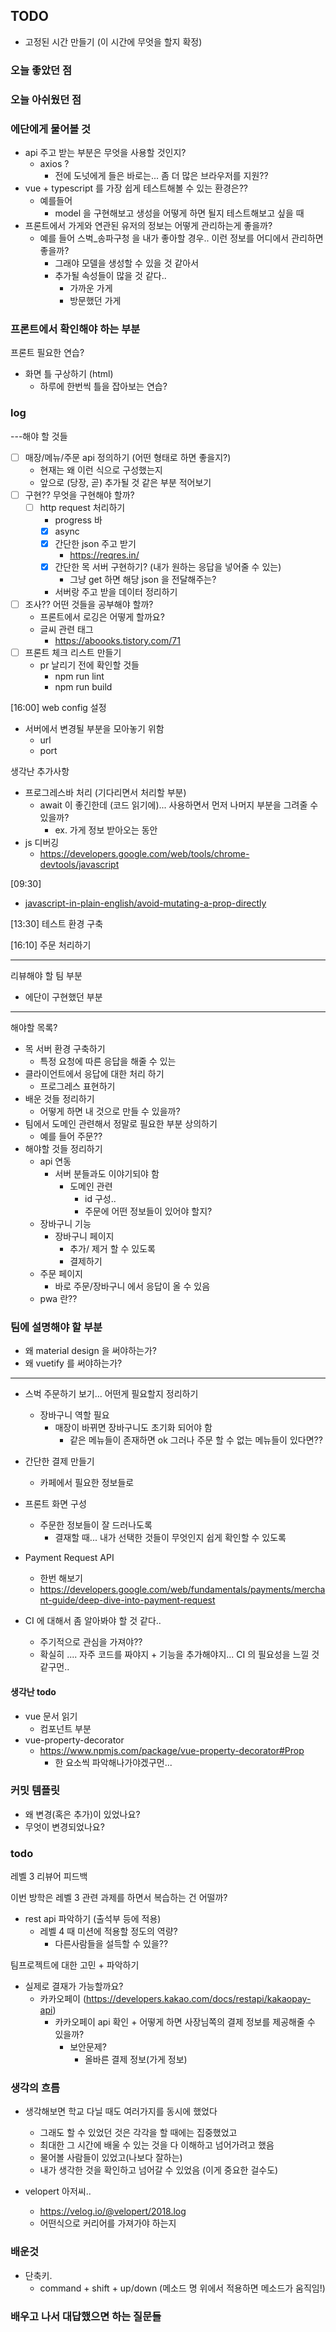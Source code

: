 ## TODO
- 고정된 시간 만들기 (이 시간에 무엇을 할지 확정)


    
### 오늘 좋았던 점


### 오늘 아쉬웠던 점


### 에단에게 물어볼 것
- api 주고 받는 부분은 무엇을 사용할 것인지?
    - axios ?
        - 전에 도넛에게 들은 바로는... 좀 더 많은 브라우저를 지원??
- vue + typescript 를 가장 쉽게 테스트해볼 수 있는 환경은??
    - 예를들어
        - model 을 구현해보고 생성을 어떻게 하면 될지 테스트해보고 싶을 때
- 프론트에서 가게와 연관된 유저의 정보는 어떻게 관리하는게 좋을까?
    - 예를 들어 스벅_송파구청 을 내가 좋아할 경우.. 이런 정보를 어디에서 관리하면 좋을까?
        - 그래야 모델을 생성할 수 있을 것 같아서
        - 추가될 속성들이 많을 것 같다..
            - 가까운 가게
            - 방문했던 가게

### 프론트에서 확인해야 하는 부분

프론트 필요한 연습?
- 화면 틀 구상하기 (html)
    - 하루에 한번씩 틀을 잡아보는 연습?

### log

---해야 할 것들
- [ ] 매장/메뉴/주문 api 정의하기 (어떤 형태로 하면 좋을지?)
    - 현재는 왜 이런 식으로 구성했는지
    - 앞으로 (당장, 곧) 추가될 것 같은 부분 적어보기
- [ ] 구현?? 무엇을 구현해야 할까?
    - [ ] http request 처리하기
        - progress 바
        - [x] async
        - [x] 간단한 json 주고 받기
            - https://reqres.in/
        - [x] 간단한 목 서버 구현하기? (내가 원하는 응답을 넣어줄 수 있는)
            - 그냥 get 하면 해당 json 을 전달해주는?
        - 서버랑 주고 받을 데이터 정리하기
- [ ] 조사?? 어떤 것들을 공부해야 할까?
    - 프론트에서 로깅은 어떻게 할까요?
    - 글씨 관련 태그
        - https://aboooks.tistory.com/71
- [ ] 프론트 체크 리스트 만들기
    - pr 날리기 전에 확인할 것들
        - npm run lint
        - npm run build

[16:00] web config 설정
- 서버에서 변경될 부분을 모아놓기 위함
    - url 
    - port 

생각난 추가사항
- 프로그레스바 처리 (기다리면서 처리할 부분)
    - await 이 좋긴한데 (코드 읽기에)... 사용하면서 먼저 나머지 부분을 그려줄 수 있을까?
        - ex. 가게 정보 받아오는 동안
- js 디버깅 
    - https://developers.google.com/web/tools/chrome-devtools/javascript

[09:30] 
- [javascript-in-plain-english/avoid-mutating-a-prop-directly](https://medium.com/javascript-in-plain-english/avoid-mutating-a-prop-directly-7b127b9bca5b)


[13:30] 테스트 환경 구축 


[16:10] 주문 처리하기

-----
리뷰해야 할 팀 부분
- 에단이 구현했던 부분

----- 
해야할 목록?
- 목 서버 환경 구축하기
    - 특정 요청에 따른 응답을 해줄 수 있는
- 클라이언트에서 응답에 대한 처리 하기
    - 프로그레스 표현하기
- 배운 것들 정리하기
    - 어떻게 하면 내 것으로 만들 수 있을까?
- 팀에서 도메인 관련해서 정말로 필요한 부분 상의하기
    - 예를 들어 주문??
- 해야할 것들 정리하기
    - api 연동
        - 서버 분들과도 이야기되야 함
            - 도메인 관련
                - id 구성..
                - 주문에 어떤 정보들이 있어야 할지?
    - 장바구니 기능
        - 장바구니 페이지
            - 추가/ 제거 할 수 있도록
            - 결제하기
    - 주문 페이지
        - 바로 주문/장바구니 에서 응답이 올 수 있음
    - pwa 란??


### 팀에 설명해야 할 부분
- 왜 material design 을 써야하는가?
- 왜 vuetify 를 써야하는가?

------ 
- 스벅 주문하기 보기... 어떤게 필요할지 정리하기
    - 장바구니 역할 필요
        - 매장이 바뀌면 장바구니도 초기화 되어야 함
            - 같은 메뉴들이 존재하면 ok 그러나 주문 할 수 없는 메뉴들이 있다면??
- 간단한 결제 만들기
    - 카페에서 필요한 정보들로
- 프론트 화면 구성
    - 주문한 정보들이 잘 드러나도록
        - 결재할 때... 내가 선택한 것들이 무엇인지 쉽게 확인할 수 있도록
- Payment Request API
    - 한번 해보기
    - https://developers.google.com/web/fundamentals/payments/merchant-guide/deep-dive-into-payment-request

- CI 에 대해서 좀 알아봐야 할 것 같다..
    - 주기적으로 관심을 가져야??
    - 확실히 .... 자주 코드를 짜야지 + 기능을 추가해야지... CI 의 필요성을 느낄 것 같구먼..


#### 생각난 todo
- vue 문서 읽기
    - 컴포넌트 부분
- vue-property-decorator
    - https://www.npmjs.com/package/vue-property-decorator#Prop
        - 한 요소씩 파악해나가야겠구먼...



### 커밋 템플릿
- 왜 변경(혹은 추가)이 있었나요?
- 무엇이 변경되었나요?


### todo
레벨 3 리뷰어 피드백

이번 방학은 레벨 3 관련 과제를 하면서 복습하는 건 어떨까?
- rest api 파악하기 (출석부 등에 적용)
    - 레벨 4 때 미션에 적용할 정도의 역량?
        - 다른사람들을 설득할 수 있을??

팀프로젝트에 대한 고민 + 파악하기
- 실제로 결재가 가능할까요?
    - 카카오페이 (https://developers.kakao.com/docs/restapi/kakaopay-api)
        - 카카오페이 api 확인 + 어떻게 하면 사장님쪽의 결제 정보를 제공해줄 수 있을까?
            - 보안문제?
                - 올바른 결제 정보(가게 정보)

### 생각의 흐름
- 생각해보면 학교 다닐 때도 여러가지를 동시에 했었다
    - 그래도 할 수 있었던 것은 각각을 할 때에는 집중했었고
    - 최대한 그 시간에 배울 수 있는 것을 다 이해하고 넘어가려고 했음
    - 물어볼 사람들이 있었고(나보다 잘하는)
    - 내가 생각한 것을 확인하고 넘어갈 수 있었음 (이게 중요한 걸수도)


- velopert 아저씨..
    - https://velog.io/@velopert/2018.log
    - 어떤식으로 커리어를 가져가야 하는지


### 배운것
- 단축키.
    - command + shift + up/down (메소드 명 위에서 적용하면 메소드가 움직임!)


### 배우고 나서 대답했으면 하는 질문들